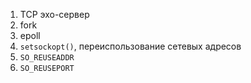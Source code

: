 1. TCP эхо-сервер
  1. fork
  1. epoll
1. `setsockopt()`, переиспользование сетевых адресов
  1. `SO_REUSEADDR`
  1. `SO_REUSEPORT`
